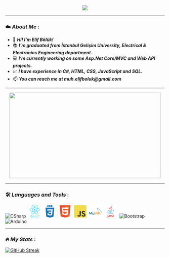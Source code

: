 <div id="header" align="center">
  <img src="https://media.giphy.com/media/SUcApSWjPwQMARvcM8/giphy.gif" width="100"/>
</div>

---

### :cloud: _About Me_ :
- 👋 **_Hi! I’m Elif Bölük!_**
- 📚 **_I’m graduated from İstanbul Gelişim University, Electrical & Electronics Engineering department._**
- 💻 **_I’m currently working on some Asp.Net Core/MVC and Web API projects._**
- 📈 **_I have experience in C#, HTML, CSS, JavaScript and SQL._**
- 📫 **_You can reach me at muh.elifboluk@gmail.com_**  


---

<div align="center">
  <img src="https://media.giphy.com/media/L1R1tvI9svkIWwpVYr/giphy.gif" width="480" height="270" frameBorder="0" />
</div>

---  
  
  
  


### :hammer_and_wrench: _Languages and Tools_ :

<div>
  <img src="https://cdn.jsdelivr.net/gh/devicons/devicon/icons/csharp/csharp-original.svg" title="CSharp" alt="CSharp" width="40" height="40"/>&nbsp;
  <img src="https://github.com/devicons/devicon/blob/master/icons/react/react-original-wordmark.svg" title="React" alt="React" width="40" height="40"/>&nbsp;
  <img src="https://github.com/devicons/devicon/blob/master/icons/css3/css3-plain-wordmark.svg"  title="CSS3" alt="CSS" width="40" height="40"/>&nbsp;
  <img src="https://github.com/devicons/devicon/blob/master/icons/html5/html5-original.svg" title="HTML5" alt="HTML" width="40" height="40"/>&nbsp;
  <img src="https://github.com/devicons/devicon/blob/master/icons/javascript/javascript-original.svg" title="JavaScript" alt="JavaScript" width="40" height="40"/>&nbsp;
  <img src="https://github.com/devicons/devicon/blob/master/icons/mysql/mysql-original-wordmark.svg" title="MySQL"  alt="MySQL" width="40" height="40"/>&nbsp;
  <img src="https://github.com/devicons/devicon/blob/master/icons/java/java-original-wordmark.svg" title="Java" alt="Java" width="40" height="40"/>&nbsp;
  <img src="https://cdn.jsdelivr.net/gh/devicons/devicon/icons/bootstrap/bootstrap-original-wordmark.svg" title="Bootstrap" alt="Bootstrap" width="40" height="40"/>&nbsp;
  <img src="https://cdn.jsdelivr.net/gh/devicons/devicon/icons/arduino/arduino-original-wordmark.svg" title="Arduino" alt="Arduino" width="40" height="40"/>&nbsp;
</div>

---


### :fire: _My Stats_ :

[![GitHub Streak](http://github-readme-streak-stats.herokuapp.com?user=elifboluk&theme=vision-friendly-dark&show_icons=false&hide_rank)](https://git.io/streak-stats)




<!--
**elifboluk/elifboluk** is a ✨ _special_ ✨ repository because its `README.md` (this file) appears on your GitHub profile.

Here are some ideas to get you started:
[![Top Langs](https://github-readme-stats.vercel.app/api/top-langs/?username=elifboluk&layout=compact&theme=vision-friendly-dark&show_icons=false)](https://github.com/anuraghazra/github-readme-stats)


-->
